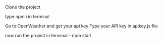 Clone the project

type npm i in terminal

Go to OpenWeather and get your api key 
Type your API key in apikey.js file

now run the project in terminal - npm start



